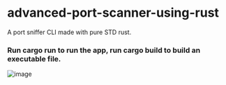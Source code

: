 # advanced-port-scanner-using-rust
A port sniffer CLI made with pure STD rust.

<h3>Run cargo run to run the app, run cargo build to build an executable file.</h3>

![image](https://github.com/bleak14midwinter/advanced-port-scanner-using-rust/assets/161506798/2e0c2503-acd3-4316-9455-662ddfd83532)
